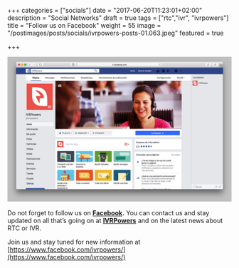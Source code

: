+++
categories = ["socials"]
date = "2017-06-20T11:23:01+02:00"
description = "Social Networks"
draft = true
tags = ["rtc","ivr", "ivrpowers"]
title = "Follow us on Facebook"
weight = 55
image = "/postimages/posts/socials/ivrpowers-posts-01.063.jpeg"
featured = true

+++

![IVRPowers Facebook page](/postimages/posts/socials/ivrpowers-facebook.jpg)


Do not forget to follow us on **[Facebook](https://www.facebook.com/ivrpowers/).** You can contact us and stay updated on all that’s going on at **[IVRPowers](http://www.ivrpowers.com)** and on the latest news about RTC or IVR. 

Join us and stay tuned for new information at [https://www.facebook.com/ivrpowers/](https://www.facebook.com/ivrpowers/)
